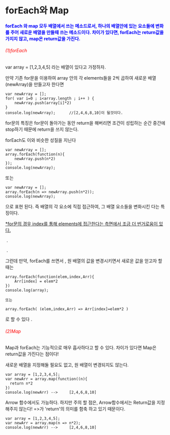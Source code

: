 # forEach와 Map

<h4 style="color:blue">forEach 와 map 모두 배열에서 쓰는 메소드로서, 하나의 배열안에 있는 요소들에 변화를 주어 새로운 배열을 만들때 쓰는 메소드이다.  차이가 있다면, forEach는 return값을 가지지 않고, map은 return값을 가진다.</h4>



<h6 style="color:red">(1)forEach</h6>

var array = [1,2,3,4,5] 라는 배열이 있다고 가정하자.

만약 기존 for문을 이용하여 array 안의  각 elements들을 2씩 곱하여 새로운 배열(newArray)을 만들고자 한다면

```
var newArray = [];
for( var i=0 ; i<array.length ; i++ ) {
    newArray.push(array[i]*2)
}
console.log(newArray); 		//[2,4,6,8,10]이 될것이다.
```

for문의 특징은  for문이 돌아가는 동안 return을 해버리면 조건이 성립하는 순간 중간에 stop하기 때문에 return을 쓰지 않는다. 

forEach도 이와 비슷한 성질을 지닌다 

```
var newArray = [];
array.forEach(function(n){
    newArray.push(n*2)
});
console.log(newArray);
```

또는

```
var newArray = [];
array.forEach(n => newArray.push(n*2));
console.log(newArray);
```

으로 표현 된다. 즉 배열의 각 요소에 직접 접근하여, 그 배열 요소들을 변화시킨 다는 특징이다. 

<u>*for문의 경우 index를 통해 elements에 접근한다는 측면에서 조금 더 번거로움이 있다.</u>

​										.

​										.

그런데 만약, forEach를 쓰면서 , 원 배열의 값을 변경시키면서 새로운 값을 얻고자 할 때는

```
array.forEach(function(elem,index,Arr){
    Arr[index] = elem*2
})
console.log(array);

또는

array.forEach( (elem,index,Arr) => Arr[index]=elem*2 )
```

로 할 수 있다 . 



<h6 style="color:red">(2)Map</h4>

Map과 forEach는 기능적으로 매우 흡사하다고 할 수 있다. 차이가 있다면 Map은 return값을 가진다는 점이다!

새로운 배열을 지정해둘 필요도 없고, 원 배열이 변경되지도 않는다.

```
var array = [1,2,3,4,5];
var newArr = array.map(function((n){
  return n*2  
})
console.log(newArr) -->		[2,4,6,8,10]
```

Arrow 함수에서도 가능하다. 하지만 주의 할 점은, Arrow함수에서는 Return값을 지정 해주지 않는다! =>가 'return'의 의미를 함축 하고 있기 때문이다.

```
var array = [1,2,3,4,5];
var newArr = array.map(n => n*2);
console.log(newArr) -->		[2,4,6,8,10]
```

